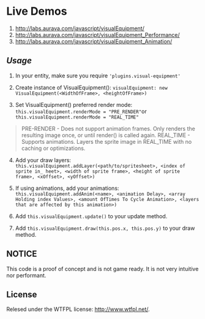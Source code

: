 # Live Demos
1. http://labs.aurava.com/javascript/visualEquipment/
2. http://labs.aurava.com/javascript/visualEquipment_Performance/
3. http://labs.aurava.com/javascript/visualEquipment_Animation/


## _Usage_

1. In your entity, make sure you require `'plugins.visual-equipment'`

2. Create instance of VisualEquipment():
`visualEquipment: new VisualEquipment(<WidthOfFrame>, <heightOfFrame>)`

3. Set VisualEquipment() preferred render mode:
`this.visualEquipment.renderMode = "PRE_RENDER"`or `this.visualEquipment.renderMode = "REAL_TIME"`
> PRE-RENDER - Does not support animation frames. Only renders the resulting image once, or until render() is called again.
> REAL_TIME - Supports animations. Layers the sprite image in REAL_TIME with no caching or optimizations.

4. Add your draw layers: `this.visualEquipment.addLayer(<path/to/spritesheet>, <index of sprite in_ heet>, <width of sprite frame>, <height of sprite frame>, <xOffset>, <yOffset>)`

5. If using animations, add your animations: `this.visualEquipment.addAnim(<name>, <animation Delay>, <array Holding index Values>, <amount OfTimes To Cycle Animation>, <layers that are affected by this animation>)`

6. Add `this.visualEquipment.update()` to your update method.

7. Add `this.visualEquipment.draw(this.pos.x, this.pos.y)` to your draw method.

## NOTICE
This code is a proof of concept and is not game ready. It is not very intuitive nor performant.

## License
Relesed under the WTFPL license: http://www.wtfpl.net/.